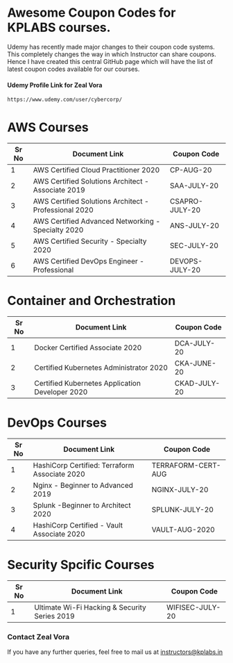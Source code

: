 # Awesome Coupon Codes for KPLABS courses.

Udemy has recently made major changes to their coupon code systems. This completely changes the way in which Instructor can share coupons. Hence I have created this central GitHub page which will have the list of latest coupon codes available for our courses.

#### Udemy Profile Link for Zeal Vora

```sh
https://www.udemy.com/user/cybercorp/
```

# AWS Courses 

| Sr No | Document Link | Coupon Code |
| ------ | ------ | ------ |
| 1 |AWS Certified Cloud Practitioner 2020 | CP-AUG-20	 | 
| 2 |AWS Certified Solutions Architect - Associate  2019| SAA-JULY-20 |
| 3 |AWS Certified Solutions Architect - Professional 2020 | CSAPRO-JULY-20 |
| 4 |AWS Certified Advanced Networking - Specialty 2020 | ANS-JULY-20 |
| 5 |AWS Certified Security - Specialty 2020 | SEC-JULY-20 |
| 6 |AWS Certified DevOps Engineer - Professional | DEVOPS-JULY-20 |

# Container and Orchestration

| Sr No | Document Link | Coupon Code |
| ------ | ------ | ------ |
| 1 | Docker Certified Associate 2020 | DCA-JULY-20 | 
| 2 | Certified Kubernetes Administrator 2020 | CKA-JUNE-20  | 
| 3 | Certified Kubernetes Application Developer 2020 | CKAD-JULY-20 | 

# DevOps Courses

| Sr No | Document Link | Coupon Code |
| ------ | ------ | ------ |
| 1 | HashiCorp Certified: Terraform Associate 2020 | TERRAFORM-CERT-AUG | 
| 2 | Nginx - Beginner to Advanced 2019 | NGINX-JULY-20 | 
| 3 | Splunk  -Beginner to Architect 2020 | SPLUNK-JULY-20 | 
| 4 | HashiCorp Certified - Vault Associate 2020 | VAULT-AUG-2020 | 

# Security Spcific Courses

| Sr No | Document Link | Coupon Code |
| ------ | ------ | ------ |
| 1 | Ultimate Wi-Fi Hacking & Security Series 2019 | WIFISEC-JULY-20 | 


### Contact Zeal Vora
If you have any further queries, feel free to mail us at instructors@kplabs.in
